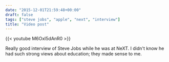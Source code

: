 ```yaml
---
date: "2015-12-01T21:59:48+00:00"
draft: false
tags: ["steve jobs", "apple", "next", "interview"]
title: "Video post"
---
```

{{< youtube M6Oxl5dAnR0 >}}

Really good interview of Steve Jobs while he was at NeXT. I didn't know he had such strong views about education; they made sense to me.
